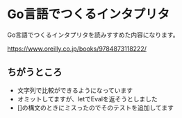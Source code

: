 # Go言語でつくるインタプリタ

Go言語でつくるインタプリタを読みすすめた内容になります。

<https://www.oreilly.co.jp/books/9784873118222/>

## ちがうところ

+ 文字列で比較ができるようになっています
+ オミットしてますが、letでEvalを返そうとしました
+ \[\]の構文のときにミスったのでそのテストを追加してます

